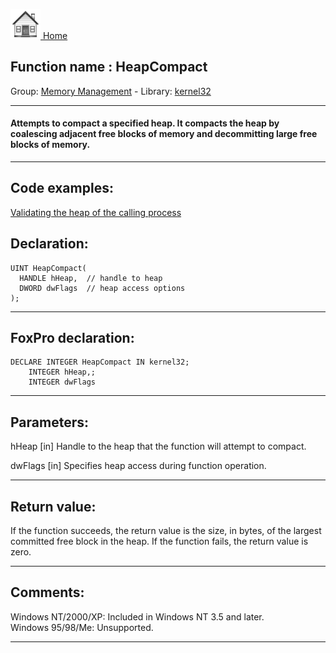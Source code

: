 [<img src="../../images/home.png"> Home ](https://github.com/VFPX/Win32API)  

## Function name : HeapCompact
Group: [Memory Management](../../functions_group.md#Memory_Management)  -  Library: [kernel32](../../libraries.md#kernel32)  
***  


#### Attempts to compact a specified heap. It compacts the heap by coalescing adjacent free blocks of memory and decommitting large free blocks of memory.
***  


## Code examples:
[Validating the heap of the calling process](../../samples/sample_200.md)  

## Declaration:
```foxpro  
UINT HeapCompact(
  HANDLE hHeap,  // handle to heap
  DWORD dwFlags  // heap access options
);  
```  
***  


## FoxPro declaration:
```foxpro  
DECLARE INTEGER HeapCompact IN kernel32;
	INTEGER hHeap,;
	INTEGER dwFlags  
```  
***  


## Parameters:
hHeap 
[in] Handle to the heap that the function will attempt to compact. 

dwFlags 
[in] Specifies heap access during function operation.   
***  


## Return value:
If the function succeeds, the return value is the size, in bytes, of the largest committed free block in the heap. If the function fails, the return value is zero. 
  
***  


## Comments:
Windows NT/2000/XP: Included in Windows NT 3.5 and later.  
Windows 95/98/Me: Unsupported.  
  
***  

